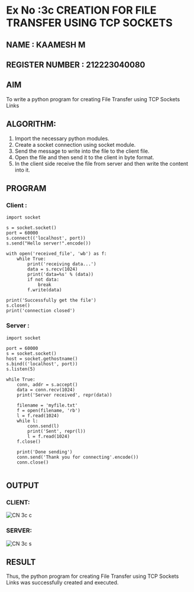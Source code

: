 # Ex No :3c  CREATION FOR FILE TRANSFER USING TCP SOCKETS
## NAME : KAAMESH M
## REGISTER NUMBER : 212223040080
## AIM
To write a python program for creating File Transfer using TCP Sockets Links
## ALGORITHM:
1. Import the necessary python modules.
2. Create a socket connection using socket module.
3. Send the message to write into the file to the client file.
4. Open the file and then send it to the client in byte format.
5. In the client side receive the file from server and then write the content into it.
## PROGRAM
### Client :
```
import socket

s = socket.socket()
port = 60000
s.connect(('localhost', port))
s.send("Hello server!".encode())

with open('received_file', 'wb') as f:
    while True:
        print('receiving data...')
        data = s.recv(1024)
        print('data=%s' % (data))
        if not data:
            break
        f.write(data)

print('Successfully get the file')
s.close()
print('connection closed')

```
### Server :

```
import socket

port = 60000
s = socket.socket()
host = socket.gethostname()
s.bind(('localhost', port))
s.listen(5)

while True:
    conn, addr = s.accept()
    data = conn.recv(1024)
    print('Server received', repr(data))

    filename = 'myfile.txt'
    f = open(filename, 'rb')
    l = f.read(1024)
    while l:
        conn.send(l)
        print('Sent', repr(l))
        l = f.read(1024)
    f.close()

    print('Done sending')
    conn.send('Thank you for connecting'.encode())
    conn.close()


```

## OUTPUT
### CLIENT:

![CN 3c  c](https://github.com/Kaameshm25/3c.FILE_TRANSFER_USING_TCP_SOCKETS/assets/144870650/d02da07b-f463-42f8-9151-f4df21d6c537)

### SERVER:

![CN 3c s](https://github.com/Kaameshm25/3c.FILE_TRANSFER_USING_TCP_SOCKETS/assets/144870650/2ef6dcb2-baf8-4bbe-967e-327b4477f2e4)

## RESULT
Thus, the python program for creating File Transfer using TCP Sockets Links was 
successfully created and executed.
